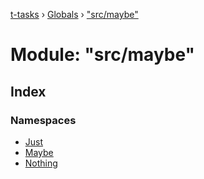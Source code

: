 [t-tasks](../README.md) › [Globals](../globals.md) › ["src/maybe"](_src_maybe_.md)

# Module: "src/maybe"

## Index

### Namespaces

* [Just](_src_maybe_.just.md)
* [Maybe](_src_maybe_.maybe.md)
* [Nothing](_src_maybe_.nothing.md)
